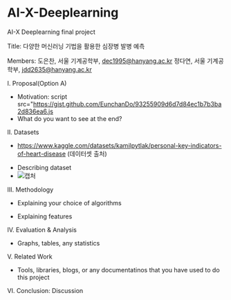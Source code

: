# AI-X-Deeplearning

AI-X Deeplearning final project

Title: 다양한 머신러닝 기법을 활용한 심장병 발병 예측

Members: 도은찬, 서울 기계공학부, dec1995@hanyang.ac.kr
         정다연, 서울 기계공학부, jdd2635@hanyang.ac.kr
         
Ⅰ. Proposal(Option A)

  - Motivation: 
 script src="https://gist.github.com/EunchanDo/93255909d6d7d84ec1b7b3ba2d836ea6.js
  - What do you want to see at the end?
  
Ⅱ. Datasets

  - https://www.kaggle.com/datasets/kamilpytlak/personal-key-indicators-of-heart-disease (데이터셋 출처)
  <script src="https://gist.github.com/EunchanDo/93255909d6d7d84ec1b7b3ba2d836ea6.js"></script>
  - Describing dataset
  - ![캡처](https://user-images.githubusercontent.com/116618556/199430090-c79d4e11-4c19-412b-8a2d-16b8d37b1eba.JPG)

  
Ⅲ. Methodology

  - Explaining your choice of algorithms
  
  - Explaining features
  
Ⅳ. Evaluation & Analysis

  - Graphs, tables, any statistics
  
Ⅴ. Related Work

   - Tools, libraries, blogs, or any documentatinos that you have used to do this project
   
Ⅵ. Conclusion: Discussion
